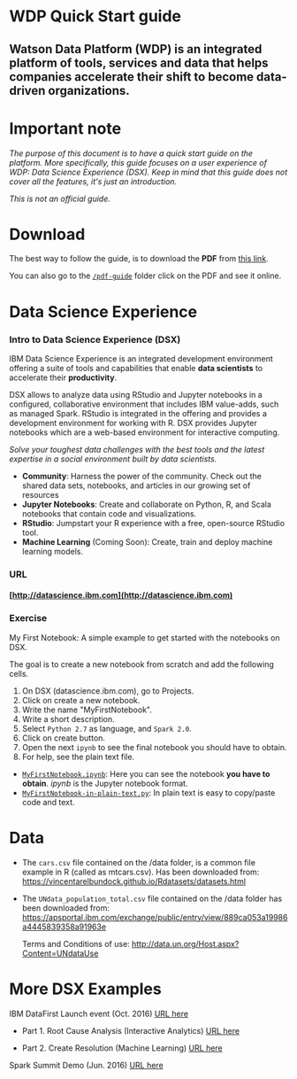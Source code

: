 # WDP Quick Start guide

## Watson Data Platform (WDP) is an integrated platform of tools, services and data that helps companies accelerate their shift to become data-driven organizations.

# Important note
_The purpose of this document is to have a quick start guide on the platform. More specifically, this guide focuses on a user experience of WDP: Data Science Experience (DSX). Keep in mind that this guide does not cover all the features, it's just an introduction._

_This is not an official guide._

# Download

The best way to follow the guide, is to download the **PDF** from [this link](https://github.com/nachoad/WDP-Quick-Start/raw/master/pdf-guide/IBM_Watson_Data_Platform_%E2%80%93_Quick_Start_guide.pdf). 

You can also go to the [`/pdf-guide`](https://github.com/nachoad/WDP-Quick-Start/tree/master/pdf-guide) folder click on the PDF and see it online.



# Data Science Experience
### Intro to Data Science Experience (DSX)
IBM Data Science Experience is an integrated development environment offering a suite of tools and capabilities that enable **data scientists** to accelerate their **productivity**.

DSX allows to analyze data using RStudio and Jupyter notebooks in a configured, collaborative environment that includes IBM value-adds, such as managed Spark. RStudio is integrated in the offering and provides a development environment for working with R.
DSX provides Jupyter notebooks which are a web-based environment for interactive computing.

_Solve your toughest data challenges with the best tools and the latest expertise in a social environment built by data scientists._

- **Community**: Harness the power of the community. Check out the shared data sets, notebooks, and articles in our growing set of resources
- **Jupyter Notebooks**: Create and collaborate on Python, R, and Scala notebooks that contain code and visualizations.
- **RStudio**: Jumpstart your R experience with a free, open-source RStudio tool.
- **Machine Learning** (Coming Soon): Create, train and deploy machine learning models.



### URL
#### [http://datascience.ibm.com](http://datascience.ibm.com)



### Exercise
My First Notebook: A simple example to get started with the notebooks on DSX.

The goal is to create a new notebook from scratch and add the following cells.

1. On DSX (datascience.ibm.com), go to Projects.
2. Click on create a new notebook.
3. Write the name "MyFirstNotebook".
4. Write a short description.
5. Select `Python 2.7` as language, and `Spark 2.0`.
6. Click on create button.
7. Open the next `ipynb` to see the final notebook you should have to obtain.
8. For help, see the plain text file.



- [`MyFirstNotebook.ipynb`](https://github.com/nachoad/WDP-Quick-Start/blob/master/python/MyFirstNotebook.ipynb): Here you can see the notebook **you have to obtain**. *ipynb* is the Jupyter notebook format.  
- [`MyFirstNotebook-in-plain-text.py`](https://github.com/nachoad/WDP-Quick-Start/blob/master/python/MyFirstNotebook-plain.py): In plain text is easy to copy/paste code and text.


# Data
- The `cars.csv` file contained on the /data folder, is a common file example in R (called as mtcars.csv). Has been downloaded from: https://vincentarelbundock.github.io/Rdatasets/datasets.html

- The `UNdata_population_total.csv` file contained on the /data folder has been downloaded from:
https://apsportal.ibm.com/exchange/public/entry/view/889ca053a19986a4445839358a91963e

	Terms and Conditions of use:
http://data.un.org/Host.aspx?Content=UNdataUse


# More DSX Examples

IBM DataFirst Launch event (Oct. 2016) [URL here](https://github.com/ibmdataworks/datafirst)

- Part 1. Root Cause Analysis (Interactive Analytics) [URL here](https://github.com/ibmdataworks/datafirst/raw/master/datascientist/interactive-analytics/)

- Part 2. Create Resolution (Machine Learning) [URL here](https://github.com/ibmdataworks/datafirst/raw/master/datascientist/machinelearning/)



Spark Summit Demo (Jun. 2016) [URL here](https://github.com/IBMDataScience/SparkSummitDemo)
